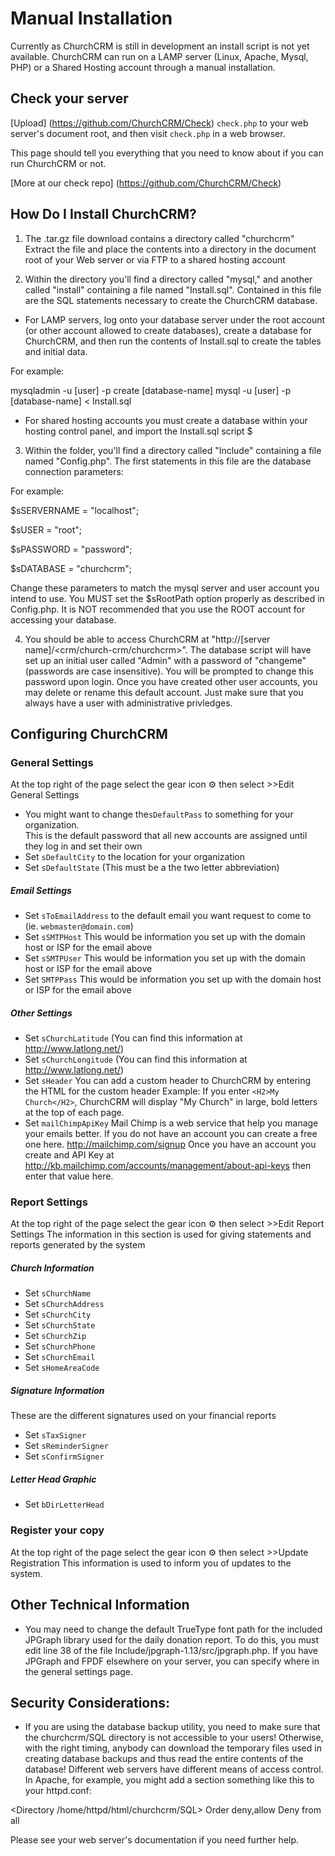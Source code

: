 # Manual Installation

Currently as ChurchCRM is still in development an install script is not yet available. ChurchCRM can run on a LAMP server (Linux, Apache, Mysql, PHP) or a Shared Hosting account through a manual installation.

## Check your server

[Upload] (https://github.com/ChurchCRM/Check) `check.php` to your web server's document root, and then visit `check.php` in a web browser.

This page should tell you everything that you need to know about if you can run ChurchCRM or not. 

[More at our check repo] (https://github.com/ChurchCRM/Check) 

## How Do I Install ChurchCRM?

1. The .tar.gz file download contains a directory called "churchcrm"
Extract the file and place the contents into a directory in the document root of your Web server or via FTP to a shared hosting account

2. Within the directory you'll find a directory called "mysql," and another called "install"
containing a file named "Install.sql". Contained in this file are
the SQL statements necessary to create the ChurchCRM database.

 - For LAMP servers, log onto your database server under the root account (or other account
allowed to create databases), create a database for ChurchCRM, and
then run the contents of Install.sql to create the tables and initial
data.

For example:

mysqladmin -u [user] -p create [database-name]
mysql -u [user] -p [database-name] < Install.sql

 - For shared hosting accounts you must create a database within your hosting control panel, and import the Install.sql script $


3. Within the folder, you'll find a directory called "Include"
containing a file named "Config.php". The first statements in this
file are the database connection parameters:

For example:

$sSERVERNAME = "localhost";

$sUSER = "root";

$sPASSWORD = "password";

$sDATABASE = "churchcrm";

Change these parameters to match the mysql server and user account you
intend to use.  You MUST set the $sRootPath option properly as described
in Config.php.  It is NOT recommended that you use the ROOT account for
accessing your database.


4. You should be able to access ChurchCRM at "http://[server
name]/<crm/church-crm/churchcrm>". The database script will have set up
an initial user called "Admin" with a password of
"changeme" (passwords are case insensitive). You will be prompted
to change this password upon login.  Once you have created other user
accounts, you may delete or rename this default account.  Just make
sure that you always have a user with administrative privledges.

## Configuring ChurchCRM

### General Settings
At the top right of the page select the gear icon ⚙ then select >>Edit General Settings

* You might want to change the`sDefaultPass` to something for your organization.  
    This is the default password that all new accounts are assigned until they log in and set their own
* Set `sDefaultCity` to the location for your organization
* Set `sDefaultState` (This must be a the two letter abbreviation)

##### Email Settings

* Set `sToEmailAddress` to the default email you want request to come to (ie. `webmaster@domain.com`)
* Set `sSMTPHost` This would be information you set up with the domain host or ISP for the email above
* Set `sSMTPUser` This would be information you set up with the domain host or ISP for the email above
* Set `SMTPPass` This would be information you set up with the domain host or ISP for the email above

##### Other Settings

* Set `sChurchLatitude` (You can find this information at http://www.latlong.net/)
* Set `sChurchLongitude` (You can find this information at http://www.latlong.net/)
* Set `sHeader` 
    You can add a custom header to ChurchCRM by entering the HTML for the custom header
    Example: If you enter ``<H2>My Church</H2>``, ChurchCRM will display "My Church" in large, 
    bold letters at the top of each page.
* Set `mailChimpApiKey`
    Mail Chimp is a web service that help you manage your emails better.  If you do not have an account 
    you can create a free one here.  http://mailchimp.com/signup
    Once you have an account you create and API Key at http://kb.mailchimp.com/accounts/management/about-api-keys
    then enter that value here.


### Report Settings
At the top right of the page select the gear icon ⚙ then select >>Edit Report Settings
The information in this section is used for giving statements and reports generated by the system

##### Church Information

* Set `sChurchName`
* Set `sChurchAddress` 	
* Set `sChurchCity`
* Set `sChurchState`	
* Set `sChurchZip`
* Set `sChurchPhone`
* Set `sChurchEmail`
* Set `sHomeAreaCode`

##### Signature Information
These are the different signatures used on your financial reports

* Set `sTaxSigner`
* Set `sReminderSigner`
* Set `sConfirmSigner`

##### Letter Head Graphic

* Set `bDirLetterHead`

### Register your copy
At the top right of the page select the gear icon ⚙ then select >>Update Registration
This information is used to inform you of updates to the system.


## Other Technical Information

- You may need to change the default TrueType font path for the included
JPGraph library used for the daily donation report.  To do this, you must
edit line 38 of the file Include/jpgraph-1.13/src/jpgraph.php.  If you
have JPGraph and FPDF elsewhere on your server, you can specify where in
the general settings page.

Security Considerations:
---------------------
- If you are using the database backup utility, you need to make sure
that the churchcrm/SQL directory is not accessible to your users!
Otherwise, with the right timing, anybody can download the temporary
files used in creating database backups and thus read the entire contents
of the database!  Different web servers have different means of access
control.  In Apache, for example, you might add a section something
like this to your httpd.conf:

<Directory /home/httpd/html/churchcrm/SQL>
 Order deny,allow
 Deny from all
</Directory>

Please see your web server's documentation if you need further help.
